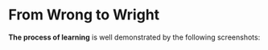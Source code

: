 # From Wrong to Wright
**The process of learning** is well demonstrated by the following screenshots:


